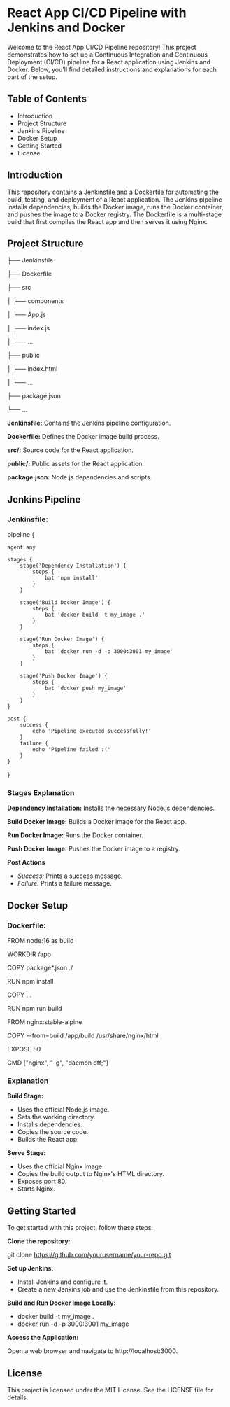 # React App CI/CD Pipeline with Jenkins and Docker

Welcome to the React App CI/CD Pipeline repository! This project demonstrates how to set up a Continuous Integration and Continuous Deployment (CI/CD) pipeline for a React application using Jenkins and Docker. Below, you'll find detailed instructions and explanations for each part of the setup.

## Table of Contents
- Introduction
- Project Structure
- Jenkins Pipeline
- Docker Setup
- Getting Started
- License

## Introduction
This repository contains a Jenkinsfile and a Dockerfile for automating the build, testing, and deployment of a React application. The Jenkins pipeline installs dependencies, builds the Docker image, runs the Docker container, and pushes the image to a Docker registry. The Dockerfile is a multi-stage build that first compiles the React app and then serves it using Nginx.

## Project Structure

├── Jenkinsfile

├── Dockerfile

├── src

│   ├── components

│   ├── App.js

│   ├── index.js

│   └── ...

├── public

│   ├── index.html

│   └── ...

├── package.json

└── ...

**Jenkinsfile:** Contains the Jenkins pipeline configuration.

**Dockerfile:** Defines the Docker image build process.

**src/:** Source code for the React application.

**public/:**  Public assets for the React application.

**package.json:** Node.js dependencies and scripts.

## Jenkins Pipeline

### Jenkinsfile:

pipeline {

    agent any

    stages {
        stage('Dependency Installation') {
            steps {
                bat 'npm install'
            }
        }
        
        stage('Build Docker Image') {
            steps {
                bat 'docker build -t my_image .'
            }
        }
        
        stage('Run Docker Image') {
            steps {
                bat 'docker run -d -p 3000:3001 my_image'
            }
        }
        
        stage('Push Docker Image') {
            steps {
                bat 'docker push my_image'
            }
        }
    }

    post {
        success {
            echo 'Pipeline executed successfully!'
        }
        failure {
            echo 'Pipeline failed :('
        }
    }
}

### Stages Explanation

**Dependency Installation:** Installs the necessary Node.js dependencies.

**Build Docker Image:** Builds a Docker image for the React app.

**Run Docker Image:** Runs the Docker container.

**Push Docker Image:** Pushes the Docker image to a registry.

**Post Actions**
- _Success:_ Prints a success message.
- _Failure:_ Prints a failure message.

## Docker Setup

### Dockerfile:

FROM node:16 as build

WORKDIR /app

COPY package*.json ./

RUN npm install

COPY . .

RUN npm run build

FROM nginx:stable-alpine

COPY --from=build /app/build /usr/share/nginx/html

EXPOSE 80

CMD ["nginx", "-g", "daemon off;"]

### Explanation

**Build Stage:**

- Uses the official Node.js image.
- Sets the working directory.
- Installs dependencies.
- Copies the source code.
- Builds the React app.
  
**Serve Stage:**

- Uses the official Nginx image.
- Copies the build output to Nginx's HTML directory.
- Exposes port 80.
- Starts Nginx.
 
## Getting Started
To get started with this project, follow these steps:

**Clone the repository:**

git clone https://github.com/yourusername/your-repo.git 

**Set up Jenkins:**

- Install Jenkins and configure it.
- Create a new Jenkins job and use the Jenkinsfile from this repository.

**Build and Run Docker Image Locally:**

- docker build -t my_image .
- docker run -d -p 3000:3001 my_image

**Access the Application:**

Open a web browser and navigate to http://localhost:3000.

## License
This project is licensed under the MIT License. See the LICENSE file for details.
